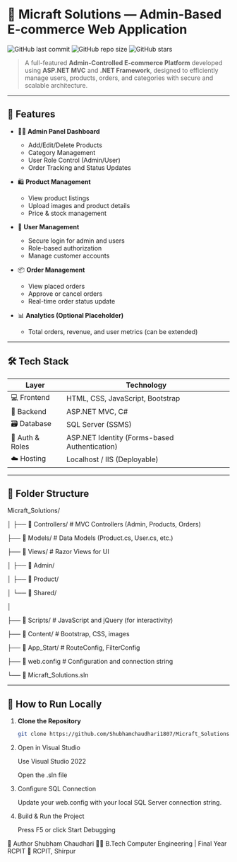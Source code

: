 # 🛒 Micraft Solutions — Admin-Based E-commerce Web Application

![GitHub last commit](https://img.shields.io/github/last-commit/Shubhamchaudhari1807/Micraft_Solutions--Ecommerce-Admin-Based-WebApplication?style=flat-square)
![GitHub repo size](https://img.shields.io/github/repo-size/Shubhamchaudhari1807/Micraft_Solutions--Ecommerce-Admin-Based-WebApplication?style=flat-square)
![GitHub stars](https://img.shields.io/github/stars/Shubhamchaudhari1807/Micraft_Solutions--Ecommerce-Admin-Based-WebApplication?style=flat-square)

> A full-featured **Admin-Controlled E-commerce Platform** developed using **ASP.NET MVC** and **.NET Framework**, designed to efficiently manage users, products, orders, and categories with secure and scalable architecture.

---

## 🚀 Features

- 👨‍💼 **Admin Panel Dashboard**
  - Add/Edit/Delete Products
  - Category Management
  - User Role Control (Admin/User)
  - Order Tracking and Status Updates

- 🛍️ **Product Management**
  - View product listings
  - Upload images and product details
  - Price & stock management

- 👥 **User Management**
  - Secure login for admin and users
  - Role-based authorization
  - Manage customer accounts

- 📦 **Order Management**
  - View placed orders
  - Approve or cancel orders
  - Real-time order status update

- 📊 **Analytics (Optional Placeholder)**
  - Total orders, revenue, and user metrics (can be extended)

---

## 🛠 Tech Stack

| Layer          | Technology                 |
|----------------|----------------------------|
| 💻 Frontend     | HTML, CSS, JavaScript, Bootstrap |
| 🧠 Backend      | ASP.NET MVC, C#            |
| 🗃️ Database      | SQL Server (SSMS)           |
| 🔐 Auth & Roles | ASP.NET Identity (Forms-based Authentication) |
| ☁️ Hosting      | Localhost / IIS (Deployable) |

---

## 📁 Folder Structure

Micraft_Solutions/

│
├── 📁 Controllers/            # MVC Controllers (Admin, Products, Orders)

├── 📁 Models/                # Data Models (Product.cs, User.cs, etc.)

├── 📁 Views/                 # Razor Views for UI

│   ├── 📁 Admin/ 

│   ├── 📁 Product/ 

│   └── 📁 Shared/  

│

├── 📁 Scripts/              # JavaScript and jQuery (for interactivity)

├── 📁 Content/               # Bootstrap, CSS, images

├── 📁 App_Start/             # RouteConfig, FilterConfig

├── 📝 web.config             # Configuration and connection string

└── 🧩 Micraft_Solutions.sln  



---

## 🧪 How to Run Locally

1. **Clone the Repository**
   ```bash
   git clone https://github.com/Shubhamchaudhari1807/Micraft_Solutions--Ecommerce-Admin-Based-WebApplication.git

2. Open in Visual Studio

    Use Visual Studio 2022

    Open the .sln file

3. Configure SQL Connection

    Update your web.config with your local SQL Server connection string.

4. Build & Run the Project

    Press F5 or click Start Debugging



🤝 Author
   Shubham Chaudhari
🧑‍💻 B.Tech Computer Engineering | Final Year RCPIT
📍 RCPIT, Shirpur





